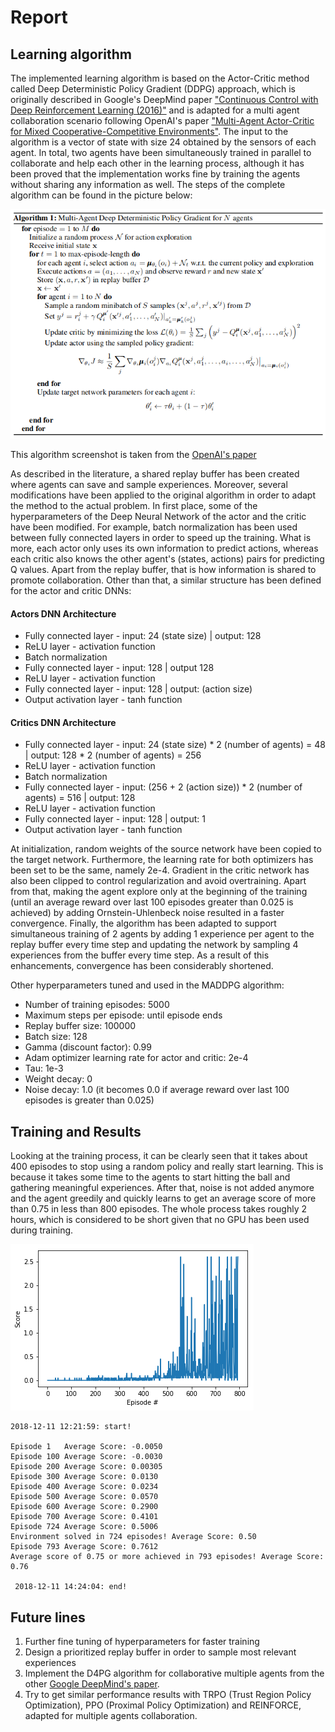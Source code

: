 # Report

## Learning algorithm

The implemented learning algorithm is based on the Actor-Critic method called Deep Deterministic Policy Gradient (DDPG) approach, which is originally described in Google's DeepMind paper ["Continuous Control with Deep Reinforcement Learning (2016)"](https://arxiv.org/pdf/1509.02971.pdf) and is adapted for a multi agent collaboration scenario following OpenAI's paper ["Multi-Agent Actor-Critic for Mixed Cooperative-Competitive Environments"](https://arxiv.org/abs/1706.02275). The input to the algorithm is a vector of state with size 24 obtained by the sensors of each agent. In total, two agents have been simultaneously trained in parallel to collaborate and help each other in the learning process, although it has been proved that the implementation works fine by training the agents without sharing any information as well. The steps of the complete algorithm can be found in the picture below:

![Multiple Agent Deep Deterministic Policy Gradient (DDPG) algorithm](./images/MADDPG.png)

This algorithm screenshot is taken from the [OpenAI's paper](https://arxiv.org/pdf/1706.02275.pdf)


As described in the literature, a shared replay buffer has been created where agents can save and sample experiences. Moreover, several modifications have been applied to the original algorithm in order to adapt the method to the actual problem. In first place, some of the hyperparameters of the Deep Neural Network of the actor and the critic have been modified. For example, batch normalization has been used between fully connected layers in order to speed up the training. What is more, each actor only uses its own information to predict actions, whereas each critic also knows the other agent's (states, actions) pairs for predicting Q values. Apart from the replay buffer, that is how information is shared to promote collaboration. Other than that, a similar structure has been defined for the actor and critic DNNs:

#### Actors DNN Architecture
- Fully connected layer - input: 24 (state size) | output: 128
- ReLU layer - activation function
- Batch normalization
- Fully connected layer - input: 128 |  output 128
- ReLU layer - activation function
- Fully connected layer - input: 128 | output: (action size)
- Output activation layer - tanh function

#### Critics DNN Architecture
- Fully connected layer - input: 24 (state size) * 2 (number of agents) = 48 | output: 128 * 2 (number of agents) = 256
- ReLU layer - activation function
- Batch normalization
- Fully connected layer - input: (256 + 2 (action size)) * 2 (number of agents) =  516 |  output: 128
- ReLU layer - activation function
- Fully connected layer - input: 128 | output: 1
- Output activation layer - tanh function


At initialization, random weights of the source network have been copied to the target network. Furthermore, the learning rate for both optimizers has been set to be the same, namely 2e-4. Gradient in the critic network has also been clipped to control regularization and avoid overtraining. Apart from that, making the agent explore only at the beginning of the training (until an average reward over last 100 episodes greater than 0.025 is achieved) by adding Ornstein-Uhlenbeck noise resulted in a faster convergence. Finally, the algorithm has been adapted to support simultaneous training of 2 agents by adding 1 experience per agent to the replay buffer every time step and updating the network by sampling 4 experiences from the buffer every time step. As a result of this enhancements, convergence has been considerably shortened.

Other hyperparameters tuned and used in the MADDPG algorithm:

- Number of training episodes: 5000
- Maximum steps per episode: until episode ends
- Replay buffer size: 100000
- Batch size: 128
- Gamma (discount factor): 0.99
- Adam optimizer learning rate for actor and critic: 2e-4
- Tau: 1e-3
- Weight decay: 0
- Noise decay: 1.0 (it becomes 0.0 if average reward over last 100 episodes is greater than 0.025)

## Training and Results

Looking at the training process, it can be clearly seen that it takes about 400 episodes to stop using a random policy and really start learning. This is because it takes some time to the agents to start hitting the ball and gathering meaningful experiences. After that, noise is not added anymore and the agent greedily and quickly learns to get an average score of more than 0.75 in less than 800 episodes. The whole process takes roughly 2 hours, which is considered to be short given that no GPU has been used during training.

![results](./images/training.png)

```
2018-12-11 12:21:59: start!

Episode 1	Average Score: -0.0050
Episode 100	Average Score: -0.0030
Episode 200	Average Score: 0.00305
Episode 300	Average Score: 0.0130
Episode 400	Average Score: 0.0234
Episode 500	Average Score: 0.0570
Episode 600	Average Score: 0.2900
Episode 700	Average Score: 0.4101
Episode 724	Average Score: 0.5006
Environment solved in 724 episodes!	Average Score: 0.50
Episode 793	Average Score: 0.7612
Average score of 0.75 or more achieved in 793 episodes!	Average Score: 0.76

 2018-12-11 14:24:04: end!
```

## Future lines

1. Further fine tuning of hyperparameters for faster training
2. Design a prioritized replay buffer in order to sample most relevant experiences
2. Implement the D4PG algorithm for collaborative multiple agents from the other [Google DeepMind's paper](https://openreview.net/pdf?id=SyZipzbCb).
3. Try to get similar performance results with TRPO (Trust Region Policy Optimization), PPO (Proximal Policy Optimization) and REINFORCE, adapted for multiple agents collaboration.

